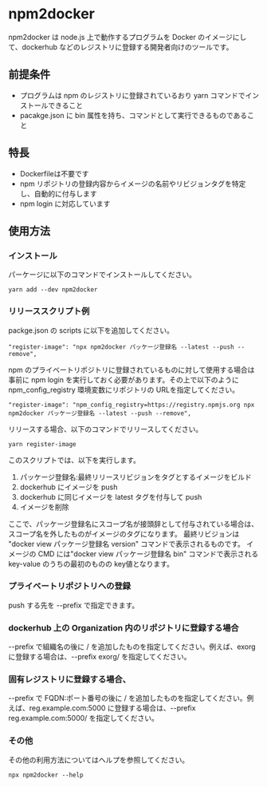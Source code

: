 # npm2docker

npm2docker は node.js 上で動作するプログラムを Docker のイメージにして、dockerhub などのレジストリに登録する開発者向けのツールです。

## 前提条件

- プログラムは npm のレジストリに登録されているおり yarn コマンドでインストールできること
- pacakge.json に bin 属性を持ち、コマンドとして実行できるものであること

## 特長

- Dockerfileは不要です
- npm リポジトリの登録内容からイメージの名前やリビジョンタグを特定し、自動的に付与します
- npm login に対応しています

## 使用方法

### インストール

パーケージに以下のコマンドでインストールしてください。

```
yarn add --dev npm2docker
```

### リリーススクリプト例

packge.json の scripts に以下を追加してください。

```
"register-image": "npx npm2docker パッケージ登録名 --latest --push --remove",
```

npm のプライベートリポジトリに登録されているものに対して使用する場合は
事前に npm login を実行しておく必要があります。その上で以下のように npm_config_registry 環境変数にリポジトリの URLを指定してください。

```
"register-image": "npm_config_registry=https://registry.npmjs.org npx npm2docker パッケージ登録名 --latest --push --remove",
```

リリースする場合、以下のコマンドでリリースしてください。

```
yarn register-image
```

このスクリプトでは、以下を実行します。

1. パッケージ登録名:最終リリースリビジョンをタグとするイメージをビルド
1. dockerhub にイメージを push
1. dockerhub に同じイメージを latest タグを付与して push
1. イメージを削除

ここで、パッケージ登録名にスコープ名が接頭辞として付与されている場合は、
スコープ名を外したものがイメージのタグになります。
最終リビジョンは "docker view パッケージ登録名 version" コマンドで表示されるものです。
イメージの CMD には"docker view パッケージ登録名 bin" コマンドで表示される key-value のうちの最初のものの key値となります。

### プライベートリポジトリへの登録

push する先を --prefix で指定できます。

### dockerhub 上の Organization 内のリポジトリに登録する場合

--prefix で組織名の後に / を追加したものを指定してください。例えば、exorg に登録する場合は、--prefix exorg/ を指定してください。

### 固有レジストリに登録する場合、

--prefix で FQDN:ポート番号の後に / を追加したものを指定してください。例えば、reg.example.com:5000 に登録する場合は、--prefix reg.example.com:5000/ を指定してください。

### その他
その他の利用方法についてはヘルプを参照してください。
```
npx npm2docker --help
```
